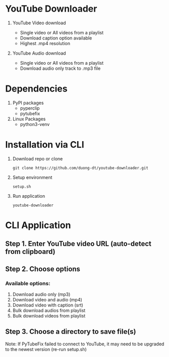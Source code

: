 # YouTube Downloader

1. YouTube Video download
   * Single video or All videos from a playlist
   * Download caption option available
   * Highest .mp4 resolution

2. YouTube Audio download
   * Single video or All videos from a playlist
   * Download audio only track to .mp3 file

# Dependencies
1. PyPI packages
   * pyperclip
   * pytubefix
2. Linux Packages
   * python3-venv

# Installation via CLI
1. Download repo or clone
    ```commandline
    git clone https://github.com/duong-dt/youtube-downloader.git
    ```

2. Setup environment
   ```commandline
   setup.sh
   ```

3. Run application
   ```commandline
   youtube-downloader
   ```

# CLI Application

## Step 1. Enter YouTube video URL (auto-detect from clipboard)

## Step 2. Choose options

### Available options:

1. Download audio only (mp3)
2. Download video and audio (mp4)
3. Download video with caption (srt)
4. Bulk download audios from playlist
5. Bulk download videos from playlist

## Step 3. Choose a directory to save file(s)

Note: If PyTubeFix failed to connect to YouTube, it may need to be upgraded to the newest version (re-run setup.sh)
